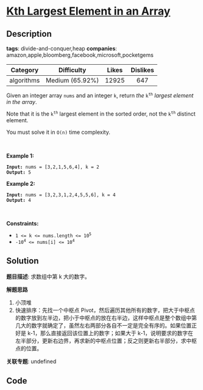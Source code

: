 # [Kth Largest Element in an Array](https://leetcode.com/problems/kth-largest-element-in-an-array/description/)

## Description

**tags**: divide-and-conquer,heap
**companies**: amazon,apple,bloomberg,facebook,microsoft,pocketgems

| Category | Difficulty | Likes | Dislikes |
| :------: | :--------: | :---: | :------: |
| algorithms | Medium (65.92%) | 12925 | 647 |

<p>Given an integer array <code>nums</code> and an integer <code>k</code>, return <em>the</em> <code>k<sup>th</sup></code> <em>largest element in the array</em>.</p>

<p>Note that it is the <code>k<sup>th</sup></code> largest element in the sorted order, not the <code>k<sup>th</sup></code> distinct element.</p>

<p>You must solve it in <code>O(n)</code> time complexity.</p>

<p>&nbsp;</p>
<p><strong class="example">Example 1:</strong></p>
<pre><code><strong>Input:</strong> nums = [3,2,1,5,6,4], k = 2
<strong>Output:</strong> 5</code></pre><p><strong class="example">Example 2:</strong></p>
<pre><code><strong>Input:</strong> nums = [3,2,3,1,2,4,5,5,6], k = 4
<strong>Output:</strong> 4</code></pre>
<p>&nbsp;</p>
<p><strong>Constraints:</strong></p>

<ul>
	<li><code>1 &lt;= k &lt;= nums.length &lt;= 10<sup>5</sup></code></li>
	<li><code>-10<sup>4</sup> &lt;= nums[i] &lt;= 10<sup>4</sup></code></li>
</ul>



## Solution

**题目描述**: 求数组中第 k 大的数字。

**解题思路**

1. 小顶堆
2. 快速排序：先找一个中枢点 Pivot，然后遍历其他所有的数字，把大于中枢点的数字放到左半边，把小于中枢点的放在右半边，这样中枢点是整个数组中第几大的数字就确定了，虽然左右两部分各自不一定是完全有序的。如果位置正好是 k-1，那么直接返回该位置上的数字；如果大于 k-1，说明要求的数字在左半部分，更新右边界，再求新的中枢点位置；反之则更新右半部分，求中枢点的位置。

**关联专题**: undefined

## Code